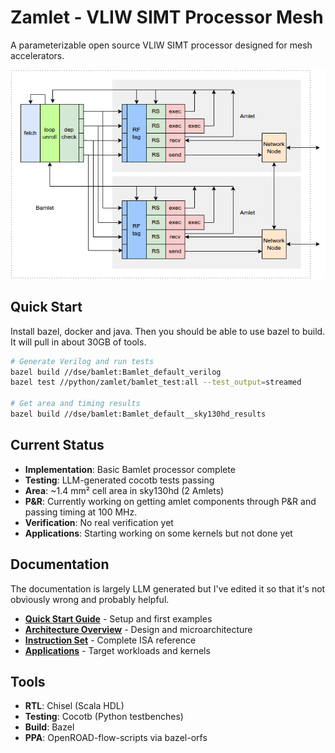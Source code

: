 # Zamlet - VLIW SIMT Processor Mesh

A parameterizable open source VLIW SIMT processor designed for mesh accelerators.

![Bamlet Flow](docs/diagrams/bamlet_flow.png)

## Quick Start

Install bazel, docker and java. Then you should be able to use bazel to build.
It will pull in about 30GB of tools.

```bash
# Generate Verilog and run tests
bazel build //dse/bamlet:Bamlet_default_verilog
bazel test //python/zamlet/bamlet_test:all --test_output=streamed

# Get area and timing results
bazel build //dse/bamlet:Bamlet_default__sky130hd_results
```

## Current Status

- **Implementation**: Basic Bamlet processor complete
- **Testing**: LLM-generated cocotb tests passing
- **Area**: ~1.4 mm² cell area in sky130hd (2 Amlets)
- **P&R**: Currently working on getting amlet components through P&R and passing timing at 100 MHz.
- **Verification**: No real verification yet
- **Applications**: Starting working on some kernels but not done yet

## Documentation

The documentation is largely LLM generated but I've edited it so that it's not obviously wrong and probably helpful.

- **[Quick Start Guide](docs/quickstart.md)** - Setup and first examples
- **[Architecture Overview](docs/architecture.md)** - Design and microarchitecture
- **[Instruction Set](docs/instruction-set.md)** - Complete ISA reference
- **[Applications](docs/applications.md)** - Target workloads and kernels

## Tools

- **RTL**: Chisel (Scala HDL)
- **Testing**: Cocotb (Python testbenches)
- **Build**: Bazel
- **PPA**: OpenROAD-flow-scripts via bazel-orfs
